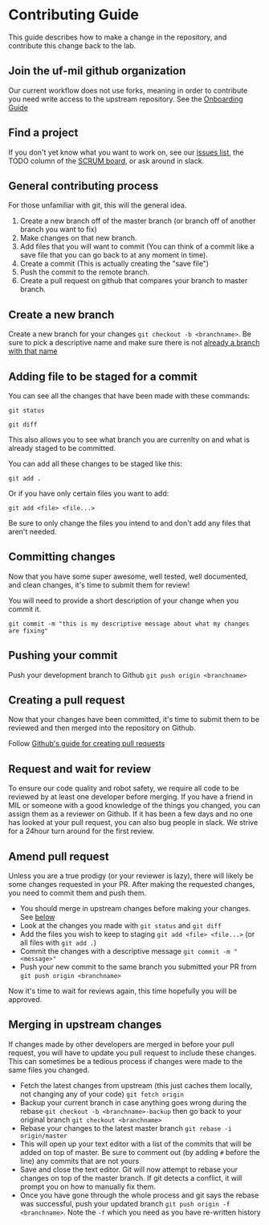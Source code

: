 # Contributing Guide
This guide describes how to make a change in the repository, and 
contribute this change back to the lab.

## Join the uf-mil github organization
Our current workflow does not use forks, meaning in order to contribute you
need write access to the upstream repository. See the [Onboarding Guide](/docs/onboarding)

## Find a project
If you don't yet know what you want to work on, see our [issues list](https://github.com/uf-mil/mil/issues), the TODO column of the [SCRUM board](https://github.com/uf-mil/mil/projects), or ask around in slack.

## General contributing process

For those unfamiliar with git, this will the general idea.
1. Create a new branch off of the master branch (or branch off of another branch you want to fix)
1. Make changes on that new branch.
1. Add files that you will want to commit (You can think of a commit like a save file that you can go back to at any moment in time).
1. Create a commit (This is actually creating the "save file")
1. Push the commit to the remote branch.
1. Create a pull request on github that compares your branch to master branch.

## Create a new branch

Create a new branch for your changes `git checkout -b <branchname>`. Be sure to pick a descriptive name and make sure there is not [already a branch with that name](https://github.com/uf-mil/mil/branches)


## Adding file to be staged for a commit 

You can see all the changes that have been made with these commands: 

`git status`

`git diff`

This also allows you to see what branch you are currenlty on and what is already staged to be committed.

You can add all these changes to be staged like this:

`git add .`

Or if you have only certain files you want to add:

`git add <file> <file...>`

Be sure to only change the files you intend to and don't add any files that aren't needed.


## Committing changes
Now that you have some super awesome, well tested, well documented, and clean changes, it's time to submit them for review!

You will need to provide a short description of your change when you commit it.

`git commit -m "this is my descriptive message about what my changes are fixing"`

## Pushing your commit

Push your development branch to Github `git push origin <branchname>`

## Creating a pull request
Now that your changes have been committed, it's time to submit them to be reviewed and then merged into the repository on Github.

Follow [Github's guide for creating pull requests](https://help.github.com/en/desktop/contributing-to-projects/creating-a-pull-request)


## Request and wait for review
To ensure our code quality and robot safety, we require all code to be reviewed by at least one developer before merging.
If you have a friend in MIL or someone with a good knowledge of the things you changed, you can assign them as a reviewer on Github.
If it has been a few days and no one has looked at your pull request, you can also bug people in slack. We strive for a 24hour
turn around for the first review.

## Amend pull request
Unless you are a true prodigy (or your reviewer is lazy), there will likely be some changes requested in your PR.
After making the requested changes, you need to commit them and push them.

* You should merge in upstream changes before making your changes. See [below](#merging-in-upstream-changes)
* Look at the changes you made with `git status` and `git diff`
* Add the files you wish  to keep to staging `git add <file> <file...>` (or all files with `git add .`)
* Commit the changes with a descriptive message `git commit -m "<message>"`
* Push your new commit to the same branch you submitted your PR from `git push origin <branchname>`

Now it's time to wait for reviews again, this time hopefully you will be approved.


## Merging in upstream changes
If changes made by other developers are merged in before your pull request, you will have to update
you pull request to include these changes. This can sometimes be a tedious process if changes
were made to the same files you changed.

* Fetch the latest changes from upstream (this just caches them locally, not changing any of your code) `git fetch origin`
* Backup your current branch in case anything goes wrong during the rebase `git checkout -b <branchname>-backup` then go back to your original branch `git checkout <branchname>`
* Rebase your changes to the latest master branch `git rebase -i origin/master`
* This will open up your text editor with a list of the commits that will be added on top of master. Be sure to comment out (by adding `#` before the line) any commits that are not yours
* Save and close the text editor. Git will now attempt to rebase your changes on top of the master branch. If git detects a conflict, it will prompt you on how to manually fix them.
* Once you have gone through the whole process and git says the rebase was successful, push your updated branch `git push origin -f <branchname>`. Note the `-f` which you need as you have re-written history
